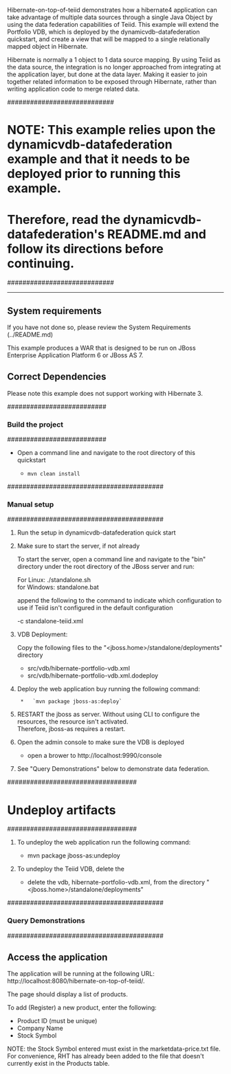Hibernate-on-top-of-teiid demonstrates how a hibernate4 application can take advantage of multiple data sources through
a single Java Object by using the data federation capabilities of Teiid.  This example will extend the Portfolio VDB, which
is deployed by the dynamicvdb-datafederation quickstart, and create a view that will be mapped to a single 
relationally mapped object in Hibernate.

Hibernate is normally a 1 object to 1 data source mapping.  By using Teiid as the data source, the integration is no longer
approached from integrating at the application layer, but done at the data layer.  Making it easier to join together related information to be exposed
through Hibernate, rather than writing application code to merge related data.

############################
#   NOTE:  This example relies upon the dynamicvdb-datafederation example and that it needs to be deployed prior to running this example.
#       	Therefore, read the dynamicvdb-datafederation's README.md and follow its directions before continuing.
############################

-------------------
System requirements
-------------------

If you have not done so, please review the System Requirements (../README.md)

This example produces a WAR that is designed to be run on JBoss Enterprise Application Platform 6 or JBoss AS 7.


Correct Dependencies
--------------------
Please note this example does not support working with Hibernate 3.  

##########################
###  Build the project
##########################

- Open a command line and navigate to the root directory of this quickstart

	*   `mvn clean install`


#########################################
### Manual setup
#########################################

1) Run the setup in dynamicvdb-datafederation quick start

2) Make sure to start the server, if not already

	To start the server, open a command line and navigate to the "bin" directory under the root directory of the JBoss server and run:
	
	For Linux:   ./standalone.sh	
	for Windows: standalone.bat

	append the following to the command to indicate which configuration to use if Teiid isn't configured in the default configuration
		
	-c standalone-teiid.xml 
	
	
3) VDB Deployment:

    Copy the following files to the "<jboss.home>/standalone/deployments" directory

     * src/vdb/hibernate-portfolio-vdb.xml
     * src/vdb/hibernate-portfolio-vdb.xml.dodeploy

4) Deploy the web application buy running the following command:

    	*   `mvn package jboss-as:deploy`
    	
5) RESTART the jboss as server.  Without using CLI to configure the resources, the resource isn't activated.  
		Therefore, jboss-as requires a restart.	

6)  Open the admin console to make sure the VDB is deployed

	*  open a brower to http://localhost:9990/console 	

7)  See "Query Demonstrations" below to demonstrate data federation.


##################################
#  Undeploy artifacts
##################################

1)  To undeploy the web application run the following command:

	*  mvn package jboss-as:undeploy
	
2)  To undeploy the Teiid VDB, delete the 

	*  delete the vdb, hibernate-portfolio-vdb.xml, from the directory "<jboss.home>/standalone/deployments"
	
	
#########################################
### Query Demonstrations
#########################################	

Access the application 
---------------------

The application will be running at the following URL: http://localhost:8080/hibernate-on-top-of-teiid/.

The page should display a list of products.

To add (Register) a new product, enter the following:

-  Product ID  (must be unique)
-  Company Name
-  Stock Symbol

NOTE:  the Stock Symbol entered must exist in the marketdata-price.txt file.  
	   For convenience, RHT has already been added to the file that doesn't 
	   currently exist in the Products table.




